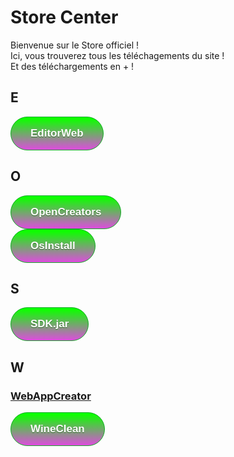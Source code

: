 <h1>Store Center</h1>
Bienvenue sur le Store officiel !<br>
Ici, vous trouverez tous les téléchagements du site !<br>
Et des téléchargements en + !<br>
<h2>E</h2>
<a href="app.html#EditorWeb" class="App">EditorWeb</a>
<h2>O</h2>
<a href="app.html#OpenCreators" class="App">OpenCreators</a><br>
<a href="app.html#OsInstall" class="App">OsInstall</a>
<h2>S</h2>
<a href="app.html#SDK.jar" class="App">SDK.jar</a>
<h2>W</h2>
<h3><a href="https://ecologiccode.github.io/informatique/OpenCreators/tools/WebAppCreator/index.html" download="WebAppCreatorhtml">WebAppCreator</a></h3>
<a href="app.html#WineClean" class="App">WineClean</a>

<style>
.App {
	background:linear-gradient(to bottom, #0dff00 5%, #de4cde 100%);
	background-color:#0dff00;
	border-radius:28px;
	border:1px solid #18ab29;
	display:inline-block;
	cursor:pointer;
	color:#ffffff;
	font-family:Arial;
	font-size:17px;
	font-weight:bold;
	padding:16px 31px;
	text-decoration:none;
	text-shadow:0px 1px 0px #2f6627;
}
.App:hover {
	background:linear-gradient(to bottom, #de4cde 5%, #0dff00 100%);
	background-color:#de4cde;
}
.App:active {
	position:relative;
	top:1px;
}
</style>

